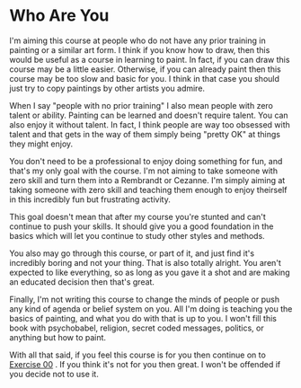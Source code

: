 Who Are You
===========

I'm aiming this course at people who do not have any prior training in painting or a similar art form.  I think if you know how to draw, then this would be useful as a course in learning to paint.  In fact, if you can draw this course may be a little easier.  Otherwise, if you can already paint then this course may be too slow and basic for you.  I think in that case you should just try to copy paintings by other artists you admire.

When I say "people with no prior training" I also mean people with zero talent or ability.  Painting can be learned and doesn't require talent.  You can also enjoy it without talent.  In fact, I think people are way too obsessed with talent and that gets in the way of them simply being "pretty OK" at things they might enjoy.

You don't need to be a professional to enjoy doing something for fun, and that's my only goal with the course.  I'm not aiming to take someone with zero skill and turn them into a Rembrandt or Cezanne.  I'm simply aiming at taking someone with zero skill and teaching them enough to enjoy theirself in this incredibly fun but frustrating activity.

This goal doesn't mean that after my course you're stunted and can't continue to push your skills.  It should give you a good foundation in the basics which will let you continue to study other styles and methods.

You also may go through this course, or part of it, and just find it's incredibly boring and not your thing.  That is also totally alright.  You aren't expected to like everything, so as long as you gave it a shot and are making an educated decision then that's great.

Finally, I'm not writing this course to change the minds of people or push any kind of agenda or belief system on you.  All I'm doing is teaching you the basics of painting, and what you do with that is up to you.  I won't fill this book with psychobabel, religion, secret coded messages, politics, or anything but how to paint.

With all that said, if you feel this course is for you then continue on to [Exercise 00](ex00-gearing-up/) .  If you think it's not for you then great.  I won't be offended if you decide not to use it.


